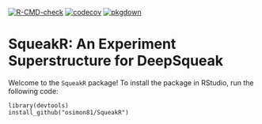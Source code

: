 <!-- badges: start -->
[![R-CMD-check](https://github.com/osimon81/SqueakR/workflows/R-CMD-check/badge.svg)](https://github.com/osimon81/SqueakR/actions)
[![codecov](https://codecov.io/gh/osimon81/SqueakR/branch/main/graph/badge.svg?token=039C8ZLW97)](https://codecov.io/gh/osimon81/SqueakR)
[![pkgdown](https://github.com/osimon81/SqueakR/actions/workflows/pkgdown.yaml/badge.svg)](https://github.com/osimon81/SqueakR/actions/workflows/pkgdown.yaml)
<!-- badges: end -->

# SqueakR: An Experiment Superstructure for DeepSqueak

Welcome to the `SqueakR` package! To install the package in RStudio, run the following code:

    library(devtools)
    install_github("osimon81/SqueakR")
